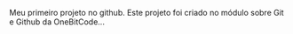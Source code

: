 Meu primeiro projeto no github.
Este projeto foi criado no módulo sobre Git e Github da OneBitCode...
